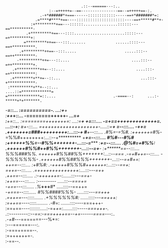                                                                                        
                                                                                          
                                     .::--======---:..                                    
                       :--=+++++=--==----------------==--=+++++==-:.                      
                   .-+*######*+===------::::::::::::-----==+*#######*=:                   
                 .=****#****+==----:::::::::::::::::::::----==+*****#**+-                 
               :+*********+==---::::::...............::::::---==**********-               
             .+*********+==---::::......................:::::---=+*********+:             
            =*********++==---:::.......             ......::::---==+**********.           
          .+*********++==--:::.....                     .....:::--==++*********-          
         -**********++=---::....                           ....:::--=++*********+.        
       .+**********++=--::....                               ....:::-=+***********:       
      .+********+**+=--::...                                   ...:::-+************-      
     :**********+**+--::...                                     ....::=*************=     
    =**************=::....                         .-====--:      ...:-*****+*+*******.   
   -***************=::...                         :==========-.    ...:*******+*******+   
  :******++*******+::...                         -========+++++-    ...=***************+  
 :**************+=::...                         :========+++++++=:  ....:=**************+ 
 *************+=:::....                         -=+==+++++++++++++=. ...::-+*************:
=************+-:::....                          =+++++++++++++++++++-.....::=************+
************=--:::....       -+*+=             .+++++++=*###*+++++++++:...:::-+***********
#**********+--:::....      .#%=-=%#.           :++++++=#%*-=%%#++++++++:...::--+**********
+*********+=--:::....      #%#---#%#           :++++++*%%=--#%%*+++++++-...:::-=**********
:*********+=--:::....     .@%#*=+#%%:          .++++++#%%#++#%%*+++++++-...::--=+********-
 :+*******==--:::....      %%%#*##%%.           =+++++#%%#**#%%*+++++++:...::--==*******= 
   .-=+*#++=--:::....      -%%%%%%%-            .++++++#%%##%%%+++++++-...:::--=+*#*+=:   
         ++==--:::....      :+#%#*:              .-+++++#%%%#*++++++=:...:::--==+:        
         =++=--:::.....                            .=++++++++++++++:....:::---=++         
         .++==--:::.....                             .:-++++++=-:......:::---==+-         
          :++==---:::.....              :---------               .....:::--===+=          
           -*+==---:::......           .%***+++**#*            .....::::--==++=           
            -*+===--::::......          #%%####%%%-          .....::::---==+++            
             .=++==---:::::.......      .+%%%%%%#:       ......:::::---==+++:             
               :=++==----:::::.........   .-*#=:     .......::::----===+++-               
                  :==+==----::::::::.....:-=+*+=:.......::::-----===+++-.                 
                     .::---------::--==:-===++++==--+=------====---:..                    
                                  .-+#*---=======---%*=:                                  
                                      :---======---:.                                     
                                       :-===+====--.                                      
                                        :=++++++=-.                                       
                                          :-==--.                                         
                                                                                        
<!---
winkles99/winkles99 is a ✨ special ✨ repository because its `README.md` (this file) appears on your GitHub profile.
You can click the Preview link to take a look at your changes.
--->

